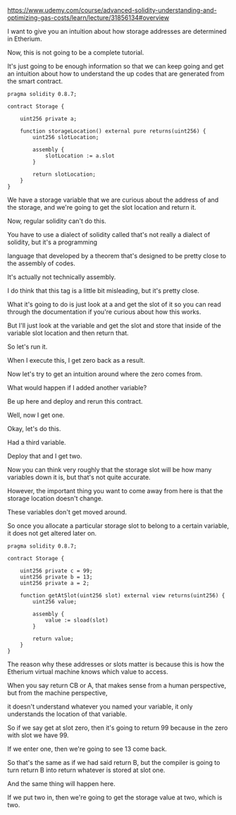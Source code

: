 https://www.udemy.com/course/advanced-solidity-understanding-and-optimizing-gas-costs/learn/lecture/31856134#overview


I want to give you an intuition about how storage addresses are determined in Etherium.

Now, this is not going to be a complete tutorial.

It's just going to be enough information so that we can keep going and get an intuition about how to understand the up codes that are generated from the smart contract.


```solidity
pragma solidity 0.8.7;

contract Storage {

    uint256 private a;

    function storageLocation() external pure returns(uint256) {
        uint256 slotLocation;

        assembly {
            slotLocation := a.slot
        }

        return slotLocation;
    }
}
```
We have a storage variable that we are curious about the address of and the storage, and we're going to get the slot location and return it.

Now, regular solidity can't do this.

You have to use a dialect of solidity called that's not really a dialect of solidity, but it's a programming

language that developed by a theorem that's designed to be pretty close to the assembly of codes.

It's actually not technically assembly.

I do think that this tag is a little bit misleading, but it's pretty close.

What it's going to do is just look at a and get the slot of it so you can read through the documentation if you're curious about how this works.

But I'll just look at the variable and get the slot and store that inside of the variable slot location and then return that.

So let's run it.

When I execute this, I get zero back as a result.

Now let's try to get an intuition around where the zero comes from.

What would happen if I added another variable?

Be up here and deploy and rerun this contract.

Well, now I get one.

Okay, let's do this.

Had a third variable.

Deploy that and I get two.

Now you can think very roughly that the storage slot will be how many variables down it is, but that's not quite accurate.

However, the important thing you want to come away from here is that the storage location doesn't change.

These variables don't get moved around.

So once you allocate a particular storage slot to belong to a certain variable, it does not get altered later on.

```solidity
pragma solidity 0.8.7;

contract Storage {

    uint256 private c = 99;
    uint256 private b = 13;
    uint256 private a = 2;

    function getAtSlot(uint256 slot) external view returns(uint256) {
        uint256 value;

        assembly {
            value := sload(slot)
        }

        return value;
    }
}
```

The reason why these addresses or slots matter is because this is how the Etherium virtual machine knows which value to access.

When you say return CB or A, that makes sense from a human perspective, but from the machine perspective,

it doesn't understand whatever you named your variable, it only understands the location of that variable.

So if we say get at slot zero, then it's going to return 99 because in the zero with slot we have 99.

If we enter one, then we're going to see 13 come back.

So that's the same as if we had said return B, but the compiler is going to turn return B into return whatever is stored at slot one.

And the same thing will happen here.

If we put two in, then we're going to get the storage value at two, which is two.


